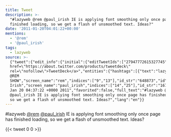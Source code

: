 ```yaml
---
title: Tweet
description: >-
  "#lazyweb @rem @paul_irish IE is applying font smoothing only once page has
  finished loading, so we get a flash of unsmoothed text. Ideas?"
date: '2011-01-20T04:01:22+00:00'
mentions:
  - '@rem'
  - '@paul_irish'
tags:
  - lazyweb
source: >-
  {"tweet":{"edit_info":{"initial":{"editTweetIds":["27947772615327745"],"editableUntil":"2011-01-20T05:37:22.893Z","editsRemaining":"5","isEditEligible":true}},"retweeted":false,"source":"<a
  href=\"https://about.twitter.com/products/tweetdeck\"
  rel=\"nofollow\">TweetDeck</a>","entities":{"hashtags":[{"text":"lazyweb","indices":["0","8"]}],"symbols":[],"user_mentions":[{"name":"THAT
  @REM
  SHOW","screen_name":"rem","indices":["9","13"],"id_str":"648873","id":"648873"},{"name":"Paul
  Irish","screen_name":"paul_irish","indices":["14","25"],"id_str":"1671811","id":"1671811"}],"urls":[]},"display_text_range":["0","137"],"favorite_count":"0","id_str":"27947772615327745","truncated":false,"retweet_count":"0","id":"27947772615327745","created_at":"Thu
  Jan 20 04:37:22 +0000 2011","favorited":false,"full_text":"#lazyweb @rem
  @paul_irish IE is applying font smoothing only once page has finished loading,
  so we get a flash of unsmoothed text. Ideas?","lang":"en"}}
---
```

#lazyweb [@rem](https://twitter.com/@rem) [@paul_irish](https://twitter.com/@paul_irish) IE is applying font smoothing only once page has finished loading, so we get a flash of unsmoothed text. Ideas?
    
{{< tweet 0 0 >}}
    

